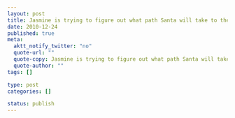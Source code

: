 ```yaml
--- 
layout: post
title: Jasmine is trying to figure out what path Santa will take to the tree.
date: 2010-12-24
published: true
meta: 
  aktt_notify_twitter: "no"
  quote-url: ""
  quote-copy: Jasmine is trying to figure out what path Santa will take to the tree.
  quote-author: ""
tags: []

type: post
categories: []

status: publish
---
```


